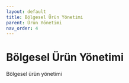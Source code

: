 ```yaml
---
layout: default
title: Bölgesel Ürün Yönetimi
parent: Ürün Yönetimi
nav_order: 4
---
```


# Bölgesel Ürün Yönetimi

Bölgesel ürün yönetimi